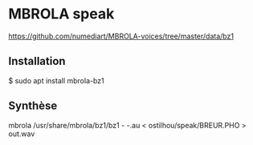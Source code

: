 # MBROLA speak

https://github.com/numediart/MBROLA-voices/tree/master/data/bz1

## Installation

$ sudo apt install mbrola-bz1

## Synthèse

mbrola /usr/share/mbrola/bz1/bz1 - -.au < ostilhou/speak/BREUR.PHO > out.wav
